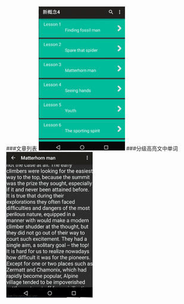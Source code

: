 ###文章列表
![](https://github.com/sigaritus/nce4/blob/master/images/x1.gif)
###分级高亮文中单词
![](https://github.com/sigaritus/nce4/blob/master/images/y1.gif)